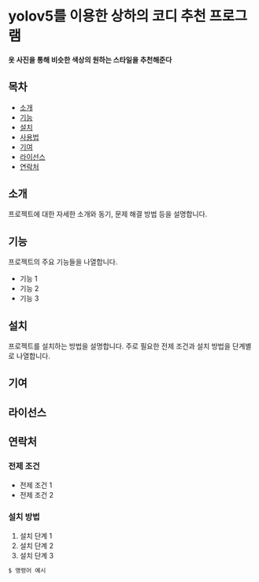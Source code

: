 # yolov5를 이용한 상하의 코디 추천 프로그램

<h4>옷 사진을 통해 비슷한 색상의 원하는 스타일을 추천해준다</h4>

## 목차
- [소개](#소개)
- [기능](#기능)
- [설치](#설치)
- [사용법](#사용법)
- [기여](#기여)
- [라이선스](#라이선스)
- [연락처](#연락처)

## 소개
프로젝트에 대한 자세한 소개와 동기, 문제 해결 방법 등을 설명합니다.

## 기능
프로젝트의 주요 기능들을 나열합니다.
- 기능 1
- 기능 2
- 기능 3

## 설치
프로젝트를 설치하는 방법을 설명합니다. 주로 필요한 전제 조건과 설치 방법을 단계별로 나열합니다.

## 기여

## 라이선스

## 연락처


### 전제 조건
- 전제 조건 1
- 전제 조건 2

### 설치 방법
1. 설치 단계 1
2. 설치 단계 2
3. 설치 단계 3

```bash
$ 명령어 예시
